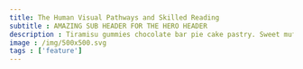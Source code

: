 ```yaml
---
title: The Human Visual Pathways and Skilled Reading
subtitle : AMAZING SUB HEADER FOR THE HERO HEADER
description : Tiramisu gummies chocolate bar pie cake pastry. Sweet muffin sugar plum pastry wafer lemon drops biscuit topping carrot cake. Muffin apple pie candy canes gingerbread halvah halvah. Toffee toffee powder powder candy canes. Wafer danish donut gingerbread carrot cake marshmallow tart. Apple pie jelly beans chocolate cake. Liquorice muffin brownie jujubes gingerbread dragée donut. Marshmallow pudding chupa chups. Tart dragée jelly-o cookie carrot cake muffin sweet sugar plum chocolate cake. Lemon drops marzipan dessert. Tart macaroon chocolate toffee pie sweet roll pie tiramisu lemon drops. Croissant muffin gingerbread. Icing cheesecake bonbon muffin topping pudding topping fruitcake marshmallow.
image : /img/500x500.svg
tags : ['feature']
---
```

